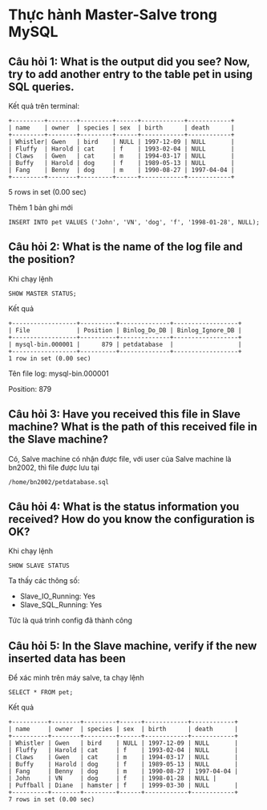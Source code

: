 # Thực hành Master-Salve trong MySQL
## Câu hỏi 1: What is the output did you see? Now, try to add another entry to the table pet in using SQL queries.

Kết quả trên terminal:
```
+---------+--------+---------+------+------------+------------+
| name    | owner  | species | sex  | birth      | death      |
+---------+--------+---------+------+------------+------------+
| Whistler| Gwen   | bird    | NULL | 1997-12-09 | NULL       |
| Fluffy  | Harold | cat     | f    | 1993-02-04 | NULL       |
| Claws   | Gwen   | cat     | m    | 1994-03-17 | NULL       |
| Buffy   | Harold | dog     | f    | 1989-05-13 | NULL       |
| Fang    | Benny  | dog     | m    | 1990-08-27 | 1997-04-04 |
+---------+--------+---------+------+------------+------------+
```
5 rows in set (0.00 sec)

Thêm 1 bản ghi mới
```
INSERT INTO pet VALUES ('John', 'VN', 'dog', 'f', '1998-01-28', NULL);
```

## Câu hỏi 2: What is the name of the log file and the position?
Khi chạy lệnh
```
SHOW MASTER STATUS;
```

Kết quả
```
+------------------+----------+--------------+------------------+
| File             | Position | Binlog_Do_DB | Binlog_Ignore_DB |
+------------------+----------+--------------+------------------+
| mysql-bin.000001 |      879 | petdatabase  |                  |
+------------------+----------+--------------+------------------+
1 row in set (0.00 sec)
```
Tên file log: mysql-bin.000001

Position: 879

## Câu hỏi 3: Have you received this file in Slave machine? What is the path of this received file in the Slave machine?

Có, Salve machine có nhận được file, với user của Salve machine là bn2002, thì file được lưu tại 
```
/home/bn2002/petdatabase.sql
```

## Câu hỏi 4: What is the status information you received? How do you know the configuration is OK?
Khi chạy lệnh
```
SHOW SLAVE STATUS
```

Ta thấy các thông số:
- Slave_IO_Running: Yes
- Slave_SQL_Running: Yes

Tức là quá trình config đã thành công

## Câu hỏi 5: In the Slave machine, verify if the new inserted data has been
Để xác minh trên máy salve, ta chạy lệnh
```
SELECT * FROM pet;
```
Kết quả
```
+----------+--------+---------+------+------------+------------+
| name     | owner  | species | sex  | birth      | death      |
+----------+--------+---------+------+------------+------------+
| Whistler | Gwen   | bird    | NULL | 1997-12-09 | NULL       |
| Fluffy   | Harold | cat     | f    | 1993-02-04 | NULL       |
| Claws    | Gwen   | cat     | m    | 1994-03-17 | NULL       |
| Buffy    | Harold | dog     | f    | 1989-05-13 | NULL       |
| Fang     | Benny  | dog     | m    | 1990-08-27 | 1997-04-04 |
| John     | VN     | dog     | f    | 1998-01-28 | NULL |
| Puffball | Diane  | hamster | f    | 1999-03-30 | NULL       |
+----------+--------+---------+------+------------+------------+
7 rows in set (0.00 sec)
```

